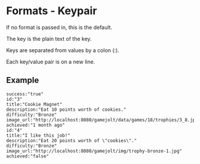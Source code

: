 # Formats - Keypair

If no format is passed in, this is the default.

The key is the plain text of the key.

Keys are separated from values by a colon (:).

Each key/value pair is on a new line.

## Example

```
success:"true"
id:"3"
title:"Cookie Magnet"
description:"Eat 10 points worth of cookies."
difficulty:"Bronze"
image_url:"http://localhost:8080/gamejolt/data/games/18/trophies/3_8.jpg"
achieved:"1 month ago"
id:"4"
title:"I like this job!"
description:"Eat 20 points worth of \"cookies\"."
difficulty:"Bronze"
image_url:"http://localhost:8080/gamejolt/img/trophy-bronze-1.jpg"
achieved:"false"
```